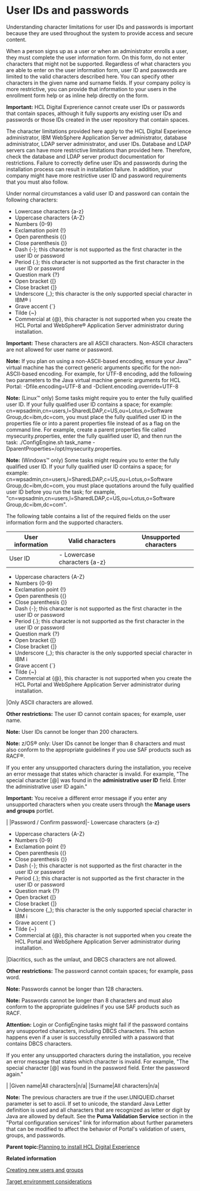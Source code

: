 # User IDs and passwords 

Understanding character limitations for user IDs and passwords is important because they are used throughout the system to provide access and secure content.

When a person signs up as a user or when an administrator enrolls a user, they must complete the user information form. On this form, do not enter characters that might not be supported. Regardless of what characters you are able to enter on the user information form, user ID and passwords are limited to the valid characters described here. You can specify other characters in the given name and surname fields. If your company policy is more restrictive, you can provide that information to your users in the enrollment form help or as inline help directly on the form.

**Important:** HCL Digital Exprerience cannot create user IDs or passwords that contain spaces, although it fully supports any existing user IDs and passwords or those IDs created in the user repository that contain spaces.

The character limitations provided here apply to the HCL Digital Experience administrator, IBM WebSphere Application Server administrator, database administrator, LDAP server administrator, and user IDs. Database and LDAP servers can have more restrictive limitations than provided here. Therefore, check the database and LDAP server product documentation for restrictions. Failure to correctly define user IDs and passwords during the installation process can result in installation failure. In addition, your company might have more restrictive user ID and password requirements that you must also follow.

Under normal circumstances a valid user ID and password can contain the following characters:

-   Lowercase characters \{a-z\}
-   Uppercase characters \{A-Z\}
-   Numbers \{0-9\}
-   Exclamation point \{!\}
-   Open parenthesis \{\(\}
-   Close parenthesis \{\)\}
-   Dash \{-\}; this character is not supported as the first character in the user ID or password
-   Period \{.\}; this character is not supported as the first character in the user ID or password
-   Question mark \{?\}
-   Open bracket \{\[\}
-   Close bracket \{\]\}
-   Underscore \{\_\}; this character is the only supported special character in IBM® i
-   Grave accent \{\`\}
-   Tilde \{~\}
-   Commercial at \{@\}, this character is not supported when you create the HCL Portal and WebSphere® Application Server administrator during installation.

**Important:** These characters are all ASCII characters. Non-ASCII characters are not allowed for user name or password.

**Note:** If you plan on using a non-ASCII-based encoding, ensure your Java™ virtual machine has the correct generic arguments specific for the non-ASCII-based encoding. For example, for UTF-8 encoding, add the following two parameters to the Java virtual machine generic arguments for HCL Portal: -Dfile.encoding=UTF-8 and -Dclient.encoding.override=UTF-8

**Note:** \(Linux™ only\) Some tasks might require you to enter the fully qualified user ID. If your fully qualified user ID contains a space; for example: cn=wpsadmin,cn=users,l=SharedLDAP,c=US,ou=Lotus,o=Software Group,dc=ibm,dc=com, you must place the fully qualified user ID in the properties file or into a parent properties file instead of as a flag on the command line. For example, create a parent properties file called mysecurity.properties, enter the fully qualified user ID, and then run the task: ./ConfigEngine.sh task\_name -DparentProperties=/opt/mysecurity.properties.

**Note:** \(Windows™ only\) Some tasks might require you to enter the fully qualified user ID. If your fully qualified user ID contains a space; for example: cn=wpsadmin,cn=users,l=SharedLDAP,c=US,ou=Lotus,o=Software Group,dc=ibm,dc=com, you must place quotations around the fully qualified user ID before you run the task; for example, "cn=wpsadmin,cn=users,l=SharedLDAP,c=US,ou=Lotus,o=Software Group,dc=ibm,dc=com".

The following table contains a list of the required fields on the user information form and the supported characters.

|User information|Valid characters|Unsupported characters|
|----------------|----------------|----------------------|
|User ID|-   Lowercase characters \{a-z\}
-   Uppercase characters \{A-Z\}
-   Numbers \{0-9\}
-   Exclamation point \{!\}
-   Open parenthesis \{\(\}
-   Close parenthesis \{\)\}
-   Dash \{-\}; this character is not supported as the first character in the user ID or password
-   Period \{.\}; this character is not supported as the first character in the user ID or password
-   Question mark \{?\}
-   Open bracket \{\[\}
-   Close bracket \{\]\}
-   Underscore \{\_\}; this character is the only supported special character in IBM i
-   Grave accent \{\`\}
-   Tilde \{~\}
-   Commercial at \{@\}, this character is not supported when you create the HCL Portal and WebSphere Application Server administrator during installation.

|Only ASCII characters are allowed.

**Other restrictions:** The user ID cannot contain spaces; for example, user name.

**Note:** User IDs cannot be longer than 200 characters.

**Note:** z/OS® only: User IDs cannot be longer than 8 characters and must also conform to the appropriate guidelines if you use SAF products such as RACF®.

If you enter any unsupported characters during the installation, you receive an error message that states which character is invalid. For example, "The special character \[@\] was found in the **administrative user ID** field. Enter the administrative user ID again."

**Important:** You receive a different error message if you enter any unsupported characters when you create users through the **Manage users and groups** portlet.

|
|Password / Confirm password|-   Lowercase characters \{a-z\}
-   Uppercase characters \{A-Z\}
-   Numbers \{0-9\}
-   Exclamation point \{!\}
-   Open parenthesis \{\(\}
-   Close parenthesis \{\)\}
-   Dash \{-\}; this character is not supported as the first character in the user ID or password
-   Period \{.\}; this character is not supported as the first character in the user ID or password
-   Question mark \{?\}
-   Open bracket \{\[\}
-   Close bracket \{\]\}
-   Underscore \{\_\}; this character is the only supported special character in IBM i
-   Grave accent \{\`\}
-   Tilde \{~\}
-   Commercial at \{@\}, this character is not supported when you create the HCL Portal and WebSphere Application Server administrator during installation.

|Diacritics, such as the umlaut, and DBCS characters are not allowed.

**Other restrictions:** The password cannot contain spaces; for example, pass word.

**Note:** Passwords cannot be longer than 128 characters.

**Note:** Passwords cannot be longer than 8 characters and must also conform to the appropriate guidelines if you use SAF products such as RACF.

**Attention:** Login or ConfigEngine tasks might fail if the password contains any unsupported characters, including DBCS characters. This action happens even if a user is successfully enrolled with a password that contains DBCS characters.

If you enter any unsupported characters during the installation, you receive an error message that states which character is invalid. For example, "The special character \[@\] was found in the password field. Enter the password again."

|
|Given name|All characters|n/a|
|Surname|All characters|n/a|

**Note:** The previous characters are true if the user.UNIQUEID.charset parameter is set to ascii. If set to unicode, the standard Java Letter definition is used and all characters that are recognized as letter or digit by Java are allowed by default. See the **Puma Validation Service** section in the "Portal configuration services" link for information about further parameters that can be modified to affect the behavior of Portal's validation of users, groups, and passwords.

**Parent topic:**[Planning to install HCL Digital Experience](../plan/plan_installation.md)

**Related information**  


[Creating new users and groups ](../admin-system/adctnewu.md)

[Target environment considerations ](../plan/mig_plan_targetenvironment.md)

